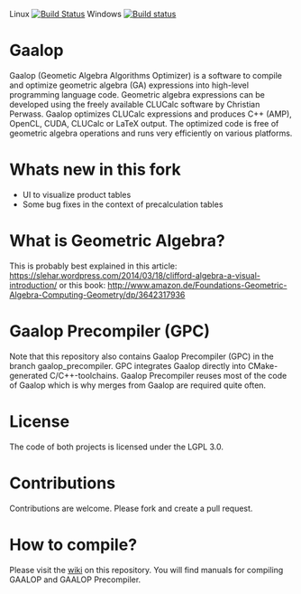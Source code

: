Linux [![Build Status](https://travis-ci.org/CallForSanity/Gaalop.svg?branch=master)](https://travis-ci.org/CallForSanity/Gaalop)
Windows [![Build status](https://ci.appveyor.com/api/projects/status/g7y459h6sa6kn39h/branch/master?svg=true)](https://ci.appveyor.com/project/CallForSanity/gaalop/branch/master)

# Gaalop
Gaalop (Geometic Algebra Algorithms Optimizer) is a software to compile and optimize geometric algebra (GA) expressions into high-level programming language code. Geometric algebra expressions can be developed using the freely available CLUCalc software by Christian Perwass. Gaalop optimizes CLUCalc expressions and produces C++ (AMP), OpenCL, CUDA, CLUCalc or LaTeX output. The optimized code is free of geometric algebra operations and runs very efficiently on various platforms.

# Whats new in this fork
- UI to visualize product tables
- Some bug fixes in the context of precalculation tables
  
# What is Geometric Algebra?
This is probably best explained in this article:
https://slehar.wordpress.com/2014/03/18/clifford-algebra-a-visual-introduction/
or this book:
http://www.amazon.de/Foundations-Geometric-Algebra-Computing-Geometry/dp/3642317936

# Gaalop Precompiler (GPC)
Note that this repository also contains Gaalop Precompiler (GPC)
in the branch gaalop_precompiler.
GPC integrates Gaalop directly into CMake-generated C/C++-toolchains.
Gaalop Precompiler reuses most of the code of Gaalop
which is why merges from Gaalop are required quite often.

# License
The code of both projects is licensed under the LGPL 3.0.

# Contributions
Contributions are welcome.
Please fork and create a pull request.

# How to compile?
Please visit the [wiki](https://github.com/orat/Gaalop/wiki) on this repository. 
You will find manuals for compiling GAALOP and GAALOP Precompiler.
